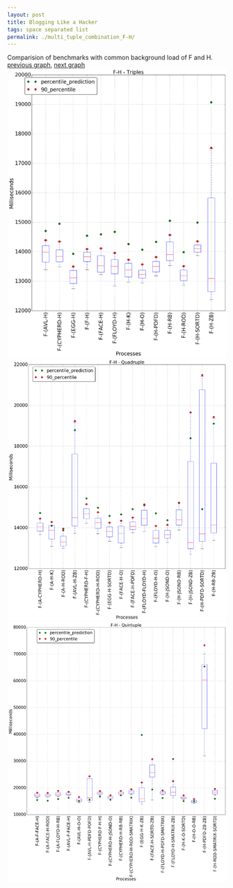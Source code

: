 ```yaml
---
layout: post
title: Blogging Like a Hacker
tags: space separated list
permalink: ./multi_tuple_combination_F-H/
---
```


Comparision of benchmarks with common background load of F and H.
[previous graph](./multi_tuple_combination_F-F/), [next graph](./multi_tuple_combination_F-JSOND/)
<img src="./images/triple/F/F-H_box.png" alt="graph figure"><img src="./images/quadruple/F/F-H_box.png" alt="graph figure"><img src="./images/quintuple/F/F-H_box.png" alt="graph figure">